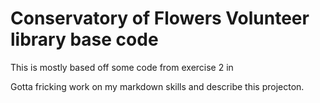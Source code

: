 # Conservatory of Flowers Volunteer library base code


This is mostly based off some code from exercise 2 in

Gotta fricking work on my markdown skills and describe this projecton.
